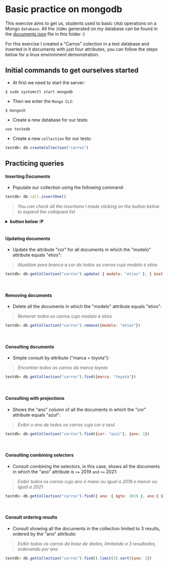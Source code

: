 # Basic practice on mongodb

This exercise aims to get us, students used to basic `CRUD` operations on a Mongo `database`. All the `JSONs` generated on my database can be found in the [documents.json](documents.json) file in this folder :)

For this exercise I created a "Carros" colection in a test database and inserted in it documents with just four attributes, you can follow the steps below for a linux environment demonstration.

## Initial commands to get ourselves started

- At first we need to start the server:
```shell
$ sudo systemctl start mongodb
```

- Then we enter the `Mongo CLI`:
```shell
$ mongosh
```

- Create a new database for our tests:
```shell
use testedb
```

- Create a new `collection` for our tests:
```javascript
testdb> db.createCollection("carros")
```

## Practicing queries

#### Inserting Documents
- Populate our collection using the following command:
```javascript
testdb> db.coll.insertOne()
```
>_You can check all the insertions I made clicking on the button below to expand the collapsed list_
<details>
    <summary><strong>button below :P</strong></summary>

```javascript
testdb> db.getCollection("carros").insertOne({
    "marca" : "audi",
    "cor" : "preta",
    "ano" : 2021,
    "modelo" : "A4"
})

testdb> db.getCollection("carros").insertOne({
    "marca" : "chevrolet",
    "cor" : "vermelha",
    "ano" : 2018,
    "modelo" : "camaro"
})

testdb> db.getCollection("carros").insertOne({
    "marca" : "chevrolet",
    "cor" : "branca",
    "ano" : 2019,
    "modelo" : "cruze"
})

testdb> db.getCollection("carros").insertOne({
    "marca" : "nissan",
    "cor" : "azul",
    "ano" : 2020,
    "modelo" : "versa"
})

testdb> db.getCollection("carros").insertOne({
    "marca" : "nissan",
    "cor" : "branca",
    "ano" : 2020,
    "modelo" : "leaf"
})

testdb> db.getCollection("carros").insertOne({
    "marca" : "toyota",
    "cor" : "prata",
    "ano" : 2022,
    "modelo" : "corolla"
})

testdb> db.getCollection("carros").insertOne({
    "marca" : "toyota",
    "cor" : "prata",
    "ano" : 2021,
    "modelo" : "prius"
})

testdb> db.getCollection("carros").insertOne({
    "marca" : "toyota",
    "cor" : "preta",
    "ano" : 2021,
    "modelo" : "etios"
})
```
      
</details>
<br>

#### Updating documents
- Update the attribute "cor" for all documents in which the "modelo" attribute equals "etios":
>_Atualizar para branca a cor de todos os carros cujo modelo é etios_
```javascript
testdb> db.getCollection("carros").update( { modelo: "etios" }, { $set: { cor: "branca" } })
```
<br>

#### Removing documents
- Delete all the documents in which the "modelo" attribute equals "etios":
>_Remover todos os carros cujo modelo é etios_
```javascript
testdb> db.getCollection("carros").remove({modelo: "etios"})
```
<br>

#### Consulting documents
- Simple consult by attribute ("marca = toyota"):
>_Encontrar todos os carros da marca toyota_
```javascript
testdb> db.getCollection("carros").find({marca: "toyota"})
```
<br>

#### Consulting with projections
- Shows the "ano" _column_ of all the documents in which the "cor" attribute equals "azul":
>_Exibir o ano de todos os carros cuja cor é azul_
```javascript
testdb> db.getCollection("carros").find({cor: "azul"}, {ano: 1})
```
<br>

#### Consulting combining selectors
- Consult combining the selectors, in this case, shows all the documents in which the "ano" attribute is `>=` 2019 `and` `<=` 2021:
>_Exibir todos os carros cujo ano é maior ou igual a 2019 e menor ou igual a 2021_
```javascript
testdb> db.getCollection("carros").find({ ano: { $gte: 2019 }, ano:{ $lte: 2021} })
```
<br>

#### Consult ordering results
- Consult showing all the documents in the collection limited to 3 results, ordered by the "ano" attribute:
>_Exibir todos os carros da base de dados, limitando a 3 resultados, ordenando por ano_
```javascript
testdb> db.getCollection("carros").find().limit(3).sort({ano: 1})
```
